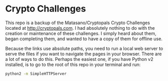 # Crypto Challenges

This repo is a backup of the Matasano/Cryptopals Crypto Challenges located at http://cryptopals.com. I had absolutely nothing to do with the creation or maintenance of these challenges. I simply heard about them, began completing them, and wanted to have a copy of them for offline use.

Because the links use absolute paths, you need to run a local web server to serve the files if you want to navigate the pages in your browser. There are a lot of ways to do this. Perhaps the easiest one, if you have Python v2 installed, is to go to the root of this repo in your terminal and run:

```sh
python2 -m SimpleHTTPServer
```

